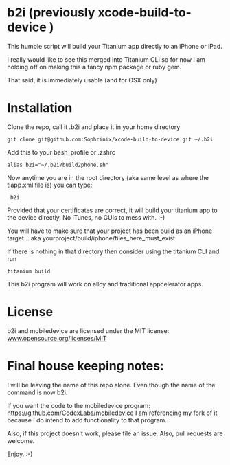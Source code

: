 b2i (previously  xcode-build-to-device )
=====================

This humble script will build your Titanium app directly to an iPhone or iPad.

I really would like to see this merged into Titanium CLI so for now I am holding off on making this a fancy npm package or ruby gem.

That said, it is immediately usable (and for OSX only)


# Installation

Clone the repo, call it .b2i and place it in your home directory

	git clone git@github.com:Sophrinix/xcode-build-to-device.git ~/.b2i

Add this to your bash_profile or .zshrc

	alias b2i="~/.b2i/build2phone.sh"


Now anytime you are in the root directory (aka same level as where the tiapp.xml file is)
you can type:

	 b2i

Provided that your certificates are correct, it will build your titanium app to the device directly. 
No iTunes, no GUIs to mess with. :-)

You will have to make sure that your project has been build as an iPhone target... aka yourproject/build/iphone/files_here_must_exist

If there is nothing in that directory then consider using the titanium CLI and run
	
	titanium build

This b2i program will work on alloy and traditional appcelerator apps.

# License

b2i and mobiledevice are licensed under the MIT license:
www.opensource.org/licenses/MIT

# Final house keeping notes:

I will be leaving the name of this repo alone. 
Even though the name of the command is now b2i.

If you want the code to the mobiledevice program: https://github.com/CodexLabs/mobiledevice
I am referencing my fork of it because I do intend to add functionality to that program.

Also, if this project doesn't work, please file an issue. 
Also, pull requests are welcome.

Enjoy. :-)
